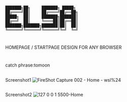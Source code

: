     ███████╗██╗     ███████╗ █████╗ 
    ██╔════╝██║     ██╔════╝██╔══██╗
    █████╗  ██║     ███████╗███████║
    ██╔══╝  ██║     ╚════██║██╔══██║
    ███████╗███████╗███████║██║  ██║
    ╚══════╝╚══════╝╚══════╝╚═╝  ╚═╝
# #
HOMEPAGE / STARTPAGE DESIGN FOR ANY BROWSER
# #
catch phrase:tomoon
##
Screenshot1
![FireShot Capture 002 - Home - wsl%24](https://user-images.githubusercontent.com/53539666/84952843-485f0000-b110-11ea-9639-a71867ac702f.png)
##
Screenshot2
![127 0 0 1 5500-Home](https://user-images.githubusercontent.com/53539666/84965348-56bb1500-b12c-11ea-9798-436832115772.jpeg)
